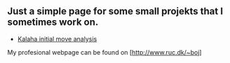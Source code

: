 ## Just a simple page for some small projekts that I sometimes work on. 

- [Kalaha initial move analysis](https://bojakobsen.github.io/kalaha-analyse/)

My profesional webpage can be found on [http://www.ruc.dk/~boj]
